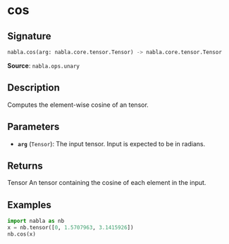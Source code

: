 # cos

## Signature

```python
nabla.cos(arg: nabla.core.tensor.Tensor) -> nabla.core.tensor.Tensor
```

**Source**: `nabla.ops.unary`

## Description

Computes the element-wise cosine of an tensor.

## Parameters

- **`arg`** (`Tensor`): The input tensor. Input is expected to be in radians.

## Returns

Tensor
    An tensor containing the cosine of each element in the input.

## Examples

```python
import nabla as nb
x = nb.tensor([0, 1.5707963, 3.1415926])
nb.cos(x)
```
